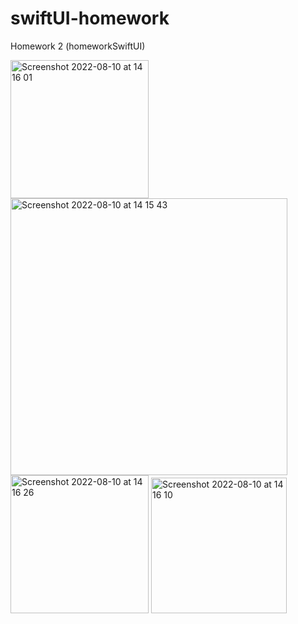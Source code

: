 # swiftUI-homework


Homework 2 (homeworkSwiftUI)

<img width="221" alt="Screenshot 2022-08-10 at 14 16 01" src="https://user-images.githubusercontent.com/98461511/183888308-7a0db62a-a66a-40e2-8c90-20efa147e2f6.png">
<img width="443" alt="Screenshot 2022-08-10 at 14 15 43" src="https://user-images.githubusercontent.com/98461511/183888314-dd1f105d-e5d4-4b91-8ac0-34886f4c3ce8.png">

<img width="221" alt="Screenshot 2022-08-10 at 14 16 26" src="https://user-images.githubusercontent.com/98461511/183888300-528c1f76-a612-4598-9a33-96569c613026.png">
<img width="217" alt="Screenshot 2022-08-10 at 14 16 10" src="https://user-images.githubusercontent.com/98461511/183888305-cd212eb7-d5be-4aa7-8880-44ceb15f9a78.png">

